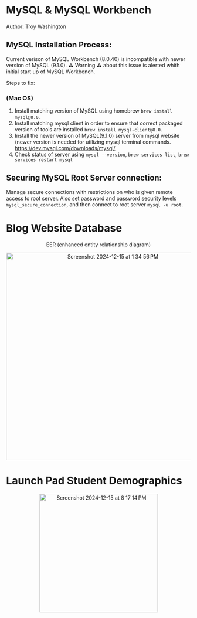 # MySQL & MySQL Workbench
Author: Troy Washington
## MySQL Installation Process: 
Current verison of MySQL Workbench (8.0.40) is incompatible with newer version of MySQL (9.1.0). **⚠️** Warning **⚠️** about this issue is alerted whith initial start up of MySQL Workbench. 

Steps to fix: 
### (Mac OS)
1. Install matching version of MySQL using homebrew ```brew install mysql@8.0```.
2. Install matching mysql client in order to ensure that correct packaged version of tools are installed ```brew install mysql-client@8.0```.
3. Install the newer version of MySQL(9.1.0) server from mysql website (newer version is needed for utilizing mysql terminal commands. https://dev.mysql.com/downloads/mysql/
4. Check status of server using ```mysql --version```, ```brew services list```, ```brew services restart mysql```

## Securing MySQL Root Server connection: 
Manage secure connections with restrictions on who is given remote access to root server. Also set password and password security levels
```mysql_secure_connection```,
and then connect to root server 
```mysql -u root```.

# Blog Website Database
<div align="center">
  <p align="center">EER (enhanced entity relationship diagram)</p>
  <img width="566" alt="Screenshot 2024-12-15 at 1 34 56 PM" src="https://github.com/user-attachments/assets/14ab3839-8d69-4879-b1a5-82843cc7cd4b" />
</div>

# Launch Pad Student Demographics
<div align="center">
  <img width="323" alt="Screenshot 2024-12-15 at 8 17 14 PM" src="https://github.com/user-attachments/assets/49cc0b7c-b317-43d6-9092-aee9f693763b"/>
</div>

